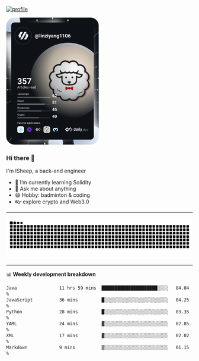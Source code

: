 [![profile](https://user-images.githubusercontent.com/54968314/208005045-e4b42f3b-833d-4242-bfcc-e764865553a2.svg)](https://www.calligrapher.ai/)

<a href="https://app.daily.dev/linziyang1106"><img src="/devcard.png" width="250" alt="ISheep's Dev Card"/></a>

### Hi there 🐏

I'm ISheep, a back-end engineer

- 🔭 I’m currently learning Solidity
- 💬 Ask me about anything
- 😄 Hobby: badminton & coding
- 👓 explore crypto and Web3.0

-------

![](https://raw.githubusercontent.com/ISheepp/ISheepp/output/github-contribution-grid-snake.svg)

-------

📊 **Weekly development breakdown**
<!--START_SECTION:waka-->

```text
Java                11 hrs 59 mins  █████████████████████░░░░   84.04 %
JavaScript          36 mins         █░░░░░░░░░░░░░░░░░░░░░░░░   04.25 %
Python              28 mins         █░░░░░░░░░░░░░░░░░░░░░░░░   03.35 %
YAML                24 mins         ▓░░░░░░░░░░░░░░░░░░░░░░░░   02.85 %
XML                 17 mins         ▓░░░░░░░░░░░░░░░░░░░░░░░░   02.02 %
Markdown            9 mins          ▒░░░░░░░░░░░░░░░░░░░░░░░░   01.15 %
```

<!--END_SECTION:waka-->
